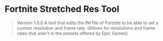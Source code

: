 # Fortnite Stretched Res Tool
> Version 1.0.0
A tool that edits the INI file of Fortnite to be able to set a custom resolution and frame rate. (Allows for resolutions and frame rates that aren't in the presets offered by Epic Games)
